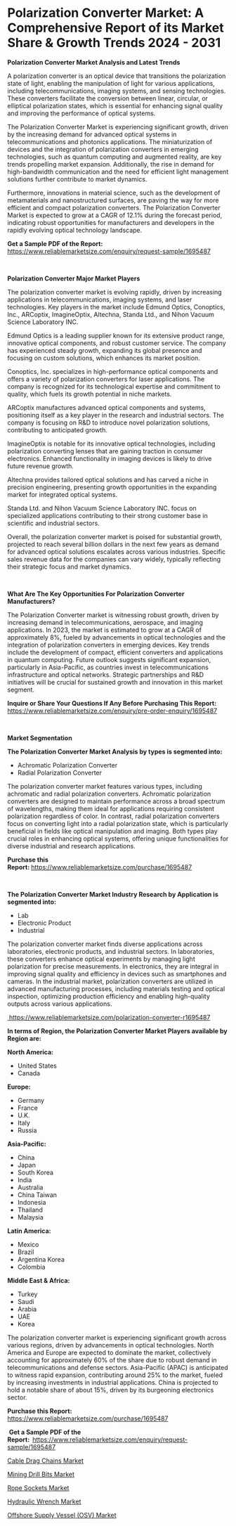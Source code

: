 <p><h1>Polarization Converter Market: A Comprehensive Report of its Market Share & Growth Trends 2024 - 2031</h1></p><p><strong>Polarization Converter Market Analysis and Latest Trends</strong></p>
<p><p>A polarization converter is an optical device that transitions the polarization state of light, enabling the manipulation of light for various applications, including telecommunications, imaging systems, and sensing technologies. These converters facilitate the conversion between linear, circular, or elliptical polarization states, which is essential for enhancing signal quality and improving the performance of optical systems.</p><p>The Polarization Converter Market is experiencing significant growth, driven by the increasing demand for advanced optical systems in telecommunications and photonics applications. The miniaturization of devices and the integration of polarization converters in emerging technologies, such as quantum computing and augmented reality, are key trends propelling market expansion. Additionally, the rise in demand for high-bandwidth communication and the need for efficient light management solutions further contribute to market dynamics.</p><p>Furthermore, innovations in material science, such as the development of metamaterials and nanostructured surfaces, are paving the way for more efficient and compact polarization converters. The Polarization Converter Market is expected to grow at a CAGR of 12.1% during the forecast period, indicating robust opportunities for manufacturers and developers in the rapidly evolving optical technology landscape.</p></p>
<p><strong>Get a Sample PDF of the Report:&nbsp;</strong> <a href="https://www.reliablemarketsize.com/enquiry/request-sample/1695487?utm_campaign=1259&utm_medium=2&utm_source=Github&utm_content=ia&utm_term=19102024&utm_id=polarization-converter">https://www.reliablemarketsize.com/enquiry/request-sample/1695487</a></p>
<p>&nbsp;</p>
<p><strong>Polarization Converter Major Market Players</strong></p>
<p><p>The polarization converter market is evolving rapidly, driven by increasing applications in telecommunications, imaging systems, and laser technologies. Key players in the market include Edmund Optics, Conoptics, Inc., ARCoptix, ImagineOptix, Altechna, Standa Ltd., and Nihon Vacuum Science Laboratory INC. </p><p>Edmund Optics is a leading supplier known for its extensive product range, innovative optical components, and robust customer service. The company has experienced steady growth, expanding its global presence and focusing on custom solutions, which enhances its market position. </p><p>Conoptics, Inc. specializes in high-performance optical components and offers a variety of polarization converters for laser applications. The company is recognized for its technological expertise and commitment to quality, which fuels its growth potential in niche markets.</p><p>ARCoptix manufactures advanced optical components and systems, positioning itself as a key player in the research and industrial sectors. The company is focusing on R&D to introduce novel polarization solutions, contributing to anticipated growth.</p><p>ImagineOptix is notable for its innovative optical technologies, including polarization converting lenses that are gaining traction in consumer electronics. Enhanced functionality in imaging devices is likely to drive future revenue growth.</p><p>Altechna provides tailored optical solutions and has carved a niche in precision engineering, presenting growth opportunities in the expanding market for integrated optical systems.</p><p>Standa Ltd. and Nihon Vacuum Science Laboratory INC. focus on specialized applications contributing to their strong customer base in scientific and industrial sectors.</p><p>Overall, the polarization converter market is poised for substantial growth, projected to reach several billion dollars in the next few years as demand for advanced optical solutions escalates across various industries. Specific sales revenue data for the companies can vary widely, typically reflecting their strategic focus and market dynamics.</p></p>
<p>&nbsp;</p>
<p><strong>What Are The Key Opportunities For Polarization Converter Manufacturers?</strong></p>
<p><p>The Polarization Converter market is witnessing robust growth, driven by increasing demand in telecommunications, aerospace, and imaging applications. In 2023, the market is estimated to grow at a CAGR of approximately 8%, fueled by advancements in optical technologies and the integration of polarization converters in emerging devices. Key trends include the development of compact, efficient converters and applications in quantum computing. Future outlook suggests significant expansion, particularly in Asia-Pacific, as countries invest in telecommunications infrastructure and optical networks. Strategic partnerships and R&D initiatives will be crucial for sustained growth and innovation in this market segment.</p></p>
<p><strong>Inquire or Share Your Questions If Any Before Purchasing This Report:</strong> <a href="https://www.reliablemarketsize.com/enquiry/pre-order-enquiry/1695487?utm_campaign=1259&utm_medium=2&utm_source=Github&utm_content=ia&utm_term=19102024&utm_id=polarization-converter">https://www.reliablemarketsize.com/enquiry/pre-order-enquiry/1695487</a></p>
<p>&nbsp;</p>
<p><strong>Market Segmentation</strong></p>
<p><strong>The Polarization Converter Market Analysis by types is segmented into:</strong></p>
<p><ul><li>Achromatic Polarization Converter</li><li>Radial Polarization Converter</li></ul></p>
<p><p>The polarization converter market features various types, including achromatic and radial polarization converters. Achromatic polarization converters are designed to maintain performance across a broad spectrum of wavelengths, making them ideal for applications requiring consistent polarization regardless of color. In contrast, radial polarization converters focus on converting light into a radial polarization state, which is particularly beneficial in fields like optical manipulation and imaging. Both types play crucial roles in enhancing optical systems, offering unique functionalities for diverse industrial and research applications.</p></p>
<p><strong>Purchase this Report:&nbsp;</strong><a href="https://www.reliablemarketsize.com/purchase/1695487?utm_campaign=1259&utm_medium=2&utm_source=Github&utm_content=ia&utm_term=19102024&utm_id=polarization-converter">https://www.reliablemarketsize.com/purchase/1695487</a></p>
<p>&nbsp;</p>
<p><strong>The Polarization Converter Market Industry Research by Application is segmented into:</strong></p>
<p><ul><li>Lab</li><li>Electronic Product</li><li>Industrial</li></ul></p>
<p><p>The polarization converter market finds diverse applications across laboratories, electronic products, and industrial sectors. In laboratories, these converters enhance optical experiments by managing light polarization for precise measurements. In electronics, they are integral in improving signal quality and efficiency in devices such as smartphones and cameras. In the industrial market, polarization converters are utilized in advanced manufacturing processes, including materials testing and optical inspection, optimizing production efficiency and enabling high-quality outputs across various applications.</p></p>
<p><a href="https://www.reliablemarketsize.com/polarization-converter-r1695487?utm_campaign=1259&utm_medium=2&utm_source=Github&utm_content=ia&utm_term=19102024&utm_id=polarization-converter">&nbsp;https://www.reliablemarketsize.com/polarization-converter-r1695487</a></p>
<p><strong>In terms of Region, the Polarization Converter Market Players available by Region are:</strong></p>
<p>
    <p> <strong> North America: </strong>
        <ul>
            <li>United States</li>
            <li>Canada</li>
        </ul>
        </p> 
    <p> <strong> Europe: </strong>
        <ul>
            <li>Germany</li>
            <li>France</li>
            <li>U.K.</li>
            <li>Italy</li>
            <li>Russia</li>
        </ul>
        </p> 
    <p> <strong> Asia-Pacific: </strong>
        <ul>
            <li>China</li>
            <li>Japan</li>
            <li>South Korea</li>
            <li>India</li>
            <li>Australia</li>
            <li>China Taiwan</li>
            <li>Indonesia</li>
            <li>Thailand</li>
            <li>Malaysia</li>
        </ul>
        </p> 
    <p> <strong> Latin America: </strong>
        <ul>
            <li>Mexico</li>
            <li>Brazil</li>
            <li>Argentina Korea</li>
            <li>Colombia</li>
        </ul>
        </p> 
    <p> <strong> Middle East & Africa: </strong>
        <ul>
            <li>Turkey</li>
            <li>Saudi</li>
            <li>Arabia</li>
            <li>UAE</li>
            <li>Korea</li>
        </ul>
    </p>
    </p>
<p><p>The polarization converter market is experiencing significant growth across various regions, driven by advancements in optical technologies. North America and Europe are expected to dominate the market, collectively accounting for approximately 60% of the share due to robust demand in telecommunications and defense sectors. Asia-Pacific (APAC) is anticipated to witness rapid expansion, contributing around 25% to the market, fueled by increasing investments in industrial applications. China is projected to hold a notable share of about 15%, driven by its burgeoning electronics sector.</p></p>
<p><strong>Purchase this Report: </strong><a href="https://www.reliablemarketsize.com/purchase/1695487?utm_campaign=1259&utm_medium=2&utm_source=Github&utm_content=ia&utm_term=19102024&utm_id=polarization-converter">https://www.reliablemarketsize.com/purchase/1695487</a></p>
<p>&nbsp;<strong>Get a Sample PDF of the Report:&nbsp;&nbsp;</strong><a href="https://www.reliablemarketsize.com/enquiry/request-sample/1695487?utm_campaign=1259&utm_medium=2&utm_source=Github&utm_content=ia&utm_term=19102024&utm_id=polarization-converter">https://www.reliablemarketsize.com/enquiry/request-sample/1695487</a></p>
<p><strong></strong></p>
<p><p><a href="https://www.linkedin.com/pulse/cable-drag-chains-ecosystem-mapping-innovation-value-xa7ec?utm_campaign=1259&utm_medium=2&utm_source=Github&utm_content=ia&utm_term=19102024&utm_id=polarization-converter">Cable Drag Chains Market</a></p><p><a href="https://www.linkedin.com/pulse/mining-drill-bits-market-industry-landscape-growth-ra7qc?utm_campaign=1259&utm_medium=2&utm_source=Github&utm_content=ia&utm_term=19102024&utm_id=polarization-converter">Mining Drill Bits Market</a></p><p><a href="https://www.linkedin.com/pulse/rope-sockets-market-overview-global-trends-future-prospects-qi6wc?utm_campaign=1259&utm_medium=2&utm_source=Github&utm_content=ia&utm_term=19102024&utm_id=polarization-converter">Rope Sockets Market</a></p><p><a href="https://issuu.com/reportprime-2/docs/hydraulic-wrench-market-size-2030.p_74c1e0d99c8a06?utm_campaign=1259&utm_medium=2&utm_source=Github&utm_content=ia&utm_term=19102024&utm_id=polarization-converter">Hydraulic Wrench Market</a></p><p><a href="https://github.com/mabutironaldo/Market-Research-Report-List-6/blob/main/offshore-supply-vessel-osv-market.md?utm_campaign=1259&utm_medium=2&utm_source=Github&utm_content=ia&utm_term=19102024&utm_id=polarization-converter">Offshore Supply Vessel (OSV) Market</a></p></p>